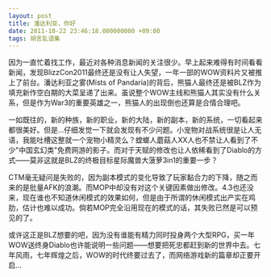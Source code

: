 ```yaml
---
layout: post
title: 潘达利亚，你好
date: 2011-10-22 23:46:18.000000000 +09:00
tags: 胡言乱语集
---
```

因为一直忙着找工作，最近对各种消息新闻的关注很少。早上起来难得有时间看看新闻，发现BlizzCon2011最终还是没有让人失望，一年一部的WOW资料片又被推上了前台。潘达利亚之雾(Mists of Pandaria)的背后，熊猫人最终还是被BLZ作为填充新作空白期的大菜呈递了出来。虽说整个WOW主线和熊猫人其实没有什么关系，但是作为War3的重要英雄之一，熊猫人的出现倒也还算是合情合理吧。

一如既往的，新的种族，新的职业，新的大陆，新的副本，新的系统，一切看起来都很美好。但是...仔细发觉一下就会发现有不少问题。小宠物对战系统很是让人无语，我能吐槽这整就一个宠物小精灵么？螳螂人蘑菇人XX人也不禁让人看到了不少"中国玄幻类"免费网游的影子。而对于天赋的修改也让人依稀看到了Diablo的方式——莫非这就是BLZ的终极目标星际魔兽大菠萝3in1的重要一步？

CTM毫无疑问是失败的，因为副本模式的变化导致了玩家黏合力的下降，随之而来的是批量AFK的浪潮。而MOP中却没有对这个关键因素做出修改。4.3也还没来，现在谁也不知道休闲模式的效果如何，但是由于所谓的休闲模式出产实在鸡肋，估计也难以成功。倘若MOP完全沿用现在的模式的话，其失败已然是可以预见的了。

或许这正是BLZ想要的吧，因为没有谁能有精力同时投身两个大型RPG，买一年WOW送终身Diablo也许能说明一些问题——想要把死忠都赶到新的世界中去。七年风雨，七年辉煌之后，WOW的时代终要过去了，而网络游戏新的篇章却正要开启...
